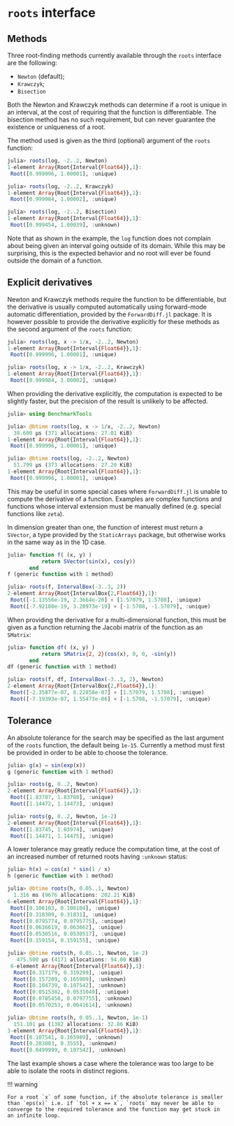 # `roots` interface

## Methods

Three root-finding methods currently available through the `roots` interface are the following:
  - `Newton` (default);
  - `Krawczyk`;
  - `Bisection`

Both the Newton and Krawczyk methods can determine if a root is unique in an interval, at the cost of requiring that the function is differentiable. The bisection method has no such requirement, but can never guarantee the existence or uniqueness of a root.

The method used is given as the third (optional) argument of the `roots` function:

```jl
julia> roots(log, -2..2, Newton)
1-element Array{Root{Interval{Float64}},1}:
 Root([0.999996, 1.00001], :unique)

julia> roots(log, -2..2, Krawczyk)
1-element Array{Root{Interval{Float64}},1}:
 Root([0.999984, 1.00002], :unique)

julia> roots(log, -2..2, Bisection)
1-element Array{Root{Interval{Float64}},1}:
 Root([0.999454, 1.00039], :unknown)
```

Note that as shown in the example, the `log` function does not complain about being given an interval going outside of its domain. While this may be surprising, this is the expected behavior and no root will ever be found outside the domain of a function.

## Explicit derivatives

Newton and Krawczyk methods require the function to be differentiable, but the derivative is usually computed automatically using forward-mode automatic differentiation, provided by the `ForwardDiff.jl` package. It is however possible to provide the derivative explicitly for these methods as the second argument of the `roots` function:

```jl
julia> roots(log, x -> 1/x, -2..2, Newton)
1-element Array{Root{Interval{Float64}},1}:
 Root([0.999996, 1.00001], :unique)

julia> roots(log, x -> 1/x, -2..2, Krawczyk)
1-element Array{Root{Interval{Float64}},1}:
 Root([0.999984, 1.00002], :unique)
```

When providing the derivative explicitly, the computation is expected to be slightly faster, but the precision of the result is unlikely to be affected.

```jl
julia> using BenchmarkTools

julia> @btime roots(log, x -> 1/x, -2..2, Newton)
  38.600 μs (371 allocations: 27.01 KiB)
1-element Array{Root{Interval{Float64}},1}:
 Root([0.999996, 1.00001], :unique)

julia> @btime roots(log, -2..2, Newton)
  51.799 μs (373 allocations: 27.20 KiB)
1-element Array{Root{Interval{Float64}},1}:
 Root([0.999996, 1.00001], :unique)
```

This may be useful in some special cases where `ForwardDiff.jl` is unable to compute the derivative of a function. Examples are complex functions and functions whose interval extension must be manually defined (e.g. special functions like `zeta`).

In dimension greater than one, the function of interest must return a `SVector`, a type provided by the `StaticArrays` package, but otherwise works in the same way as in the 1D case.

```jl
julia> function f( (x, y) )
           return SVector(sin(x), cos(y))
       end
f (generic function with 1 method)

julia> roots(f, IntervalBox(-3..3, 2))
2-element Array{Root{IntervalBox{2,Float64}},1}:
 Root([-1.13556e-19, 2.3664e-20] × [1.57079, 1.5708], :unique)
 Root([-7.92188e-19, 3.20973e-19] × [-1.5708, -1.57079], :unique)
```

When providing the derivative for a multi-dimensional function, this must be given as a function returning the Jacobi matrix of the function as an `SMatrix`:

```jl
julia> function df( (x, y) )
           return SMatrix{2, 2}(cos(x), 0, 0, -sin(y))
       end
df (generic function with 1 method)

julia> roots(f, df, IntervalBox(-3..3, 2), Newton)
2-element Array{Root{IntervalBox{2,Float64}},1}:
 Root([-2.35877e-07, 8.22858e-07] × [1.57079, 1.5708], :unique)
 Root([-7.19393e-07, 1.55473e-06] × [-1.5708, -1.57079], :unique)
```


## Tolerance

An absolute tolerance for the search may be specified as the last argument of the `roots` function, the default being `1e-15`. Currently a method must first be provided in order to be able to choose the tolerance.

```jl
julia> g(x) = sin(exp(x))
g (generic function with 1 method)

julia> roots(g, 0..2, Newton)
2-element Array{Root{Interval{Float64}},1}:
 Root([1.83787, 1.83788], :unique)
 Root([1.14472, 1.14473], :unique)

julia> roots(g, 0..2, Newton, 1e-2)
2-element Array{Root{Interval{Float64}},1}:
 Root([1.83745, 1.83974], :unique)
 Root([1.14471, 1.14475], :unique)
```

A lower tolerance may greatly reduce the computation time, at the cost of an increased number of returned roots having `:unknown` status:

```jl
julia> h(x) = cos(x) * sin(1 / x)
h (generic function with 1 method)

julia> @btime roots(h, 0.05..1, Newton)
  1.316 ms (9676 allocations: 202.21 KiB)
6-element Array{Root{Interval{Float64}},1}:
 Root([0.106103, 0.106104], :unique)
 Root([0.318309, 0.31831], :unique)
 Root([0.0795774, 0.0795775], :unique)
 Root([0.0636619, 0.063662], :unique)
 Root([0.0530516, 0.0530517], :unique)
 Root([0.159154, 0.159155], :unique)             

julia> @btime roots(h, 0.05..1, Newton, 1e-2)
   475.500 μs (4171 allocations: 94.00 KiB)
 6-element Array{Root{Interval{Float64}},1}:
  Root([0.317179, 0.319299], :unique)
  Root([0.157209, 0.165989], :unknown)
  Root([0.104739, 0.107542], :unknown)
  Root([0.0515382, 0.0531049], :unique)
  Root([0.0785458, 0.0797755], :unknown)
  Root([0.0570253, 0.0641614], :unknown)

julia> @btime roots(h, 0.05..1, Newton, 1e-1)
  151.101 μs (1382 allocations: 32.86 KiB)
3-element Array{Root{Interval{Float64}},1}:
 Root([0.107541, 0.165989], :unknown)
 Root([0.283803, 0.3555], :unknown)
 Root([0.0499999, 0.107542], :unknown)     
```

The last example shows a case where the tolerance was too large to be able to isolate the roots in distinct regions.

!!! warning

    For a root `x` of some function, if the absolute tolerance is smaller than `eps(x)` i.e. if `tol + x == x`, `roots` may never be able to converge to the required tolerance and the function may get stuck in an infinite loop.
